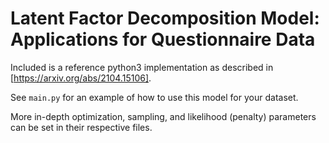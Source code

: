 # Latent Factor Decomposition Model: Applications for Questionnaire Data

Included is a reference python3 implementation as described in [https://arxiv.org/abs/2104.15106].

See `main.py` for an example of how to use this model for your dataset.

More in-depth optimization, sampling, and likelihood (penalty) parameters can be set in their respective files.
